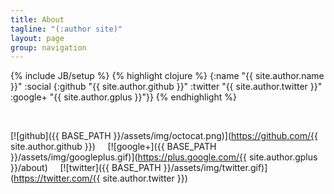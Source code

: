 ```yaml
---
title: About
tagline: "(:author site)"
layout: page
group: navigation
---
```

{% include JB/setup %}
{% highlight clojure %}
{:name "{{ site.author.name }}"
 :social {:github "{{ site.author.github }}"
          :twitter "{{ site.author.twitter }}"
          :google+ "{{ site.author.gplus }}"}}
{% endhighlight %}

&nbsp;  

[![github]({{ BASE_PATH }}/assets/img/octocat.png)](https://github.com/{{ site.author.github }}) &nbsp;&nbsp;&nbsp;
[![google+]({{ BASE_PATH }}/assets/img/googleplus.gif)](https://plus.google.com/{{ site.author.gplus }}/about) &nbsp;&nbsp;&nbsp;
[![twitter]({{ BASE_PATH }}/assets/img/twitter.gif)](https://twitter.com/{{ site.author.twitter }})